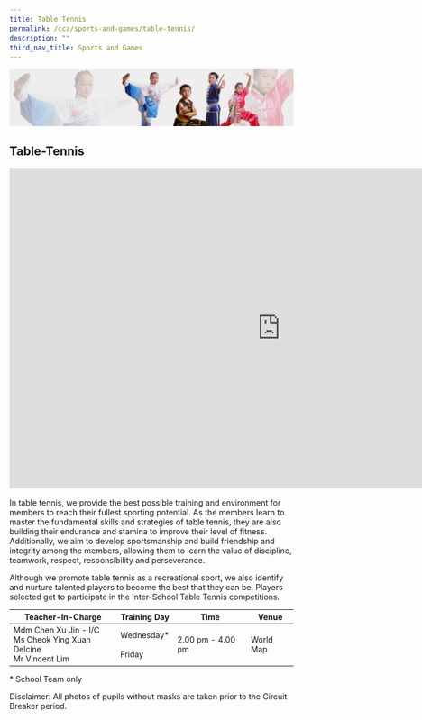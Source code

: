 ```yaml
---
title: Table Tennis
permalink: /cca/sports-and-games/table-tennis/
description: ""
third_nav_title: Sports and Games
---
```


![](/images/About%20Us/subbanner3.jpg)

## **Table-Tennis**

<iframe allowfullscreen="true" height="569" width="960" frameborder="0" src="https://docs.google.com/presentation/d/e/2PACX-1vTI64CWm3Gfgfu_7Ofx7H8mYZ-UAp07rof6t092dxl4JVU-GeXkPp9OIeFuLCbZh-68dN0lKnSOuBss/embed?start=true&amp;loop=true&amp;delayms=5000"></iframe>


In table tennis, we provide the best possible training and environment for members to reach their fullest sporting potential. As the members learn to master the fundamental skills and strategies of table tennis, they are also building their endurance and stamina to improve their level of fitness. Additionally, we aim to develop sportsmanship and build friendship and integrity among the members, allowing them to learn the value of discipline, teamwork, respect, responsibility and perseverance.

  

Although we promote table tennis as a recreational sport, we also identify and nurture talented players to become the best that they can be. Players selected get to participate in the Inter-School Table Tennis competitions.


<table>
<thead>
  <tr>
    <th>Teacher-In-Charge</th>
    <th>Training Day</th>
    <th>Time</th>
    <th>Venue</th>
  </tr>
</thead>
<tbody>
  <tr>
    <td>Mdm Chen Xu Jin - I/C<br>Ms Cheok Ying Xuan Delcine<br>Mr Vincent Lim</td>
    <td>Wednesday*<br><br>Friday<br></td>
    <td>2.00 pm - 4.00 pm<br></td>
    <td>World Map</td>
  </tr>
</tbody>
</table>


\* School Team only

  

Disclaimer: All photos of pupils without masks are taken prior to the Circuit Breaker period.